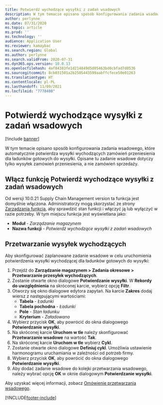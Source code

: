```yaml
---
title: Potwierdź wychodzące wysyłki z zadań wsadowych
description: W tym temacie opisano sposób konfigurowania zadania wsadowego, które automatycznie potwierdza wysyłki wychodzących zamówień przeniesienia dla ładunków gotowych do wysyłki.
author: perlynne
ms.date: 07/31/2020
ms.topic: article
ms.prod: ''
ms.technology: ''
audience: Application User
ms.reviewer: kamaybac
ms.search.region: Global
ms.author: perlynne
ms.search.validFrom: 2020-07-31
ms.dyn365.ops.version: 10.0.13
ms.openlocfilehash: 4af84383fe1d214849d5d05463bd0cbfad7d0536
ms.sourcegitcommit: 8cb031501a2b2505443599aabffcfece50e01263
ms.translationtype: HT
ms.contentlocale: pl-PL
ms.lasthandoff: 11/09/2021
ms.locfileid: "7778480"
---
```

# <a name="confirm-outbound-shipments-from-batch-jobs"></a>Potwierdź wychodzące wysyłki z zadań wsadowych

[!include [banner](../includes/banner.md)]

W tym temacie opisano sposób konfigurowania zadania wsadowego, które automatycznie potwierdza wysyłki wychodzących zamówień przeniesienia dla ładunków gotowych do wysyłki. Opisane tu zadanie wsadowe dotyczy tylko wysyłek zamówień przeniesienia, a nie zamówień sprzedaży.

## <a name="enable-the-confirm-outbound-shipments-from-batch-jobs-feature"></a>Włącz funkcję Potwierdź wychodzące wysyłki z zadań wsadowych

Od wersji 10.0.21 Supply Chain Management version ta funkcja jest domyślnie włączona. Administratorzy mogą skorzystać ze strony [Zarządzania funkcją](../../fin-ops-core/fin-ops/get-started/feature-management/feature-management-overview.md), aby sprawdzić stan funkcji i włączyć ją lub wyłączyć w razie potrzeby. W tym miejscu funkcja jest wyświetlana jako:

- **Moduł** - *Zarządzanie magazynem*
- **Nazwa funkcji** - *Potwierdź wychodzące wysyłki z zadań wsadowych*

## <a name="process-outbound-shipments"></a>Przetwarzanie wysyłek wychodzących

Aby skonfigurować zaplanowane zadanie wsadowe w celu uruchomienia potwierdzenia wysyłki wychodzącej dla ładunków gotowych do wysyłki:

1. Przejdź do **Zarządzanie magazynem \> Zadania okresowe \> Przetwarzanie przesyłek wychodzących**.
1. Zostanie otwarte okno dialogowe **Potwierdzanie wysyłki**. W **Rekordy do uwzględnienia** na skróconej karcie, wybierz opcję **Filtr**.
1. Otworzy się okno dialogowe edytora zapytań. Na karcie **Zakres** dodaj wiersz z następującymi wartościami:
    - **Tabela** - *Ładunki*
    - **Tabela pochodna** - *Ładunki*
    - **Pole** - *Stan ładunku*
    - **Kryterium** - *Załadowano*
1. Wybierz przycisk **OK**, aby powrócić do okna dialogowego **Potwierdzanie wysyłki**.
1. Na skróconej karcie **Uruchom w tle** należy skonfigurować **Przetwarzanie wsadowe** na wartość **Tak**.
1. Na skróconej karcie **Uruchom w tle** wybierz **Cykl**.
1. Zostanie otwarte okno dialogowe **Definiuj cykl**. Umożliwia ustawienie harmonogramu uruchamiania w zależności od potrzeb firmy.
1. Wybierz przycisk **OK**, aby powrócić do okna dialogowego **Potwierdzanie wysyłki**.
1. Aby dodać zadanie wsadowe do kolejki przetwarzania wsadowego, należy wybrać opcję **OK** w oknie dialogowym **Potwierdzanie wysyłki**.

Aby uzyskać więcej informacji, zobacz [Omówienie przetwarzania wsadowego](../../fin-ops-core/dev-itpro/sysadmin/batch-processing-overview.md).


[!INCLUDE[footer-include](../../includes/footer-banner.md)]